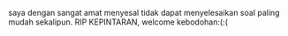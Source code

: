 saya dengan sangat amat menyesal tidak dapat menyelesaikan soal paling mudah sekalipun. RIP KEPINTARAN, welcome kebodohan:(:(
